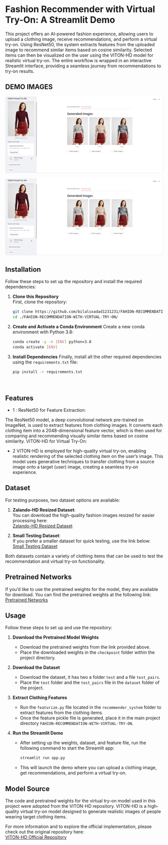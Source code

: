 
# Fashion Recommender with Virtual Try-On: A Streamlit Demo

This project offers an AI-powered fashion experience, allowing users to upload a clothing image, receive recommendations, and perform a virtual try-on. Using ResNet50, the system extracts features from the uploaded image to recommend similar items based on cosine similarity. Selected items can then be visualized on the user using the VITON-HD model for realistic virtual try-on. The entire workflow is wrapped in an interactive Streamlit interface, providing a seamless journey from recommendations to try-on results.

## DEMO IMAGES
![Recommended Dress](https://github.com/bilalsxadad1231231/FAHION-RECOMMENDATION-WITH-VIRTUAL-TRY-ON/blob/main/Pictures/RECOMMEND_DRESS.jpg)

![Virtual Try-On Result](https://github.com/bilalsxadad1231231/FAHION-RECOMMENDATION-WITH-VIRTUAL-TRY-ON/blob/main/Pictures/TRY-ON.jpg)
## Installation

Follow these steps to set up the repository and install the required dependencies:

1. **Clone this Repository**  
   First, clone the repository:
   ```bash
   git clone https://github.com/bilalsxadad1231231/FAHION-RECOMMENDATION-WITH-VIRTUAL-TRY-ON.git
   cd ./FAHION-RECOMMENDATION-WITH-VIRTUAL-TRY-ON/

2. **Create and Activate a Conda Environment**
Create a new conda environment with Python 3.8:

    ```bash
    conda create -y -n [ENV] python=3.8
    conda activate [ENV]

3. **Install Dependencies**
Finally, install all the other required dependencies using the `requirements.txt` file:

    ```bash
    pip install -r requirements.txt




## Features

- 1 : ResNet50 for Feature Extraction:

The ResNet50 model, a deep convolutional network pre-trained on ImageNet, is used to extract features from clothing images. It converts each clothing item into a 2048-dimensional feature vector, which is then used for comparing and recommending visually similar items based on cosine similarity.
VITON-HD for Virtual Try-On:

- 2 VITON-HD is employed for high-quality virtual try-on, enabling realistic rendering of the selected clothing item on the user’s image. This model uses generative techniques to transfer clothing from a source image onto a target (user) image, creating a seamless try-on experience.

## Dataset

For testing purposes, two dataset options are available:

1. **Zalando-HD Resized Dataset**:  
   You can download the high-quality fashion images resized for easier processing here:  
   [Zalando-HD Resized Dataset](https://www.dropbox.com/s/10bfat0kg4si1bu/zalando-hd-resized.zip?dl=0)

2. **Small Testing Dataset**:  
   If you prefer a smaller dataset for quick testing, use the link below:  
   [Small Testing Dataset](https://drive.google.com/drive/folders/0B8kXrnobEVh9flBkdnNYR3V5dTNKQmFWNURXMUExZ0lFcngxeGI1WkdLT3p5Z1h0OTc2MjQ?resourcekey=0-l_xMCXpXAg7uU5xMZYuKXA)

Both datasets contain a variety of clothing items that can be used to test the recommendation and virtual try-on functionality.

## Pretrained Networks

If you’d like to use the pretrained weights for the model, they are available for download. You can find the pretrained weights at the following link:  
[Pretrained Networks](https://drive.google.com/drive/folders/0B8kXrnobEVh9fnJHX3lCZzEtd20yUVAtTk5HdWk2OVV0RGl6YXc0NWhMOTlvb1FKX3Z1OUk?resourcekey=0-OIXHrDwCX8ChjypUbJo4fQ&usp=sharing)


## Usage

Follow these steps to set up and use the repository:

1. **Download the Pretrained Model Weights**  
   - Download the pretrained weights from the link provided above.
   - Place the downloaded weights in the `checkpoint` folder within the project directory.

2. **Download the Dataset**  
   - Download the dataset, it has two a folder `test` and a file `test_pairs`.
   - Place the `test` folder and the `test_pairs` file in the `dataset` folder of the project.

3. **Extract Clothing Features**  
   - Run the `featurize.py` file located in the `recommender_system` folder to extract features from the clothing items.
   - Once the feature pickle file is generated, place it in the main project directory `FAHION-RECOMMENDATION-WITH-VIRTUAL-TRY-ON`.

4. **Run the Streamlit Demo**  
   - After setting up the weights, dataset, and feature file, run the following command to start the Streamlit app:
     ```bash
     streamlit run app.py
     ```
   - This will launch the demo where you can upload a clothing image, get recommendations, and perform a virtual try-on.
## Model Source

The code and pretrained weights for the virtual try-on model used in this project were adopted from the VITON-HD repository. VITON-HD is a high-quality virtual try-on model designed to generate realistic images of people wearing target clothing items.

For more information and to explore the official implementation, please check out the original repository here:  
[VITON-HD Official Repository](https://github.com/shadow2496/VITON-HD)
